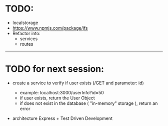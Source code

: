 # TODO:
-   localstorage
-   https://www.npmjs.com/package/jfs
-   Refactor into:
    -   services
    -   routes

---------------------------------------------
# TODO for next session:
-   create a service to verify if user exists (/GET   and parameter: id)
    -   example:    localhost:3000/userInfo?id=50
    -   if user exists, return the User Object
    -   if does not exist in the database ( "in-memory" storage ), return an error

-   architecture Express + Test Driven Development